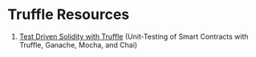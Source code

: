 # Truffle Resources

1. [Test Driven Solidity with Truffle](https://medium.com/oli-systems/test-driven-solidity-with-truffle-e4beaa2bd194) (Unit-Testing of Smart Contracts with Truffle, Ganache, Mocha, and Chai)

